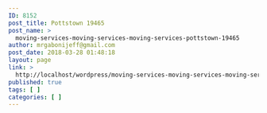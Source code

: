 ```yaml
---
ID: 8152
post_title: Pottstown 19465
post_name: >
  moving-services-moving-services-moving-services-pottstown-19465
author: mrgabonijeff@gmail.com
post_date: 2018-03-28 01:48:18
layout: page
link: >
  http://localhost/wordpress/moving-services-moving-services-moving-services-pottstown-19465/
published: true
tags: [ ]
categories: [ ]
---
```

